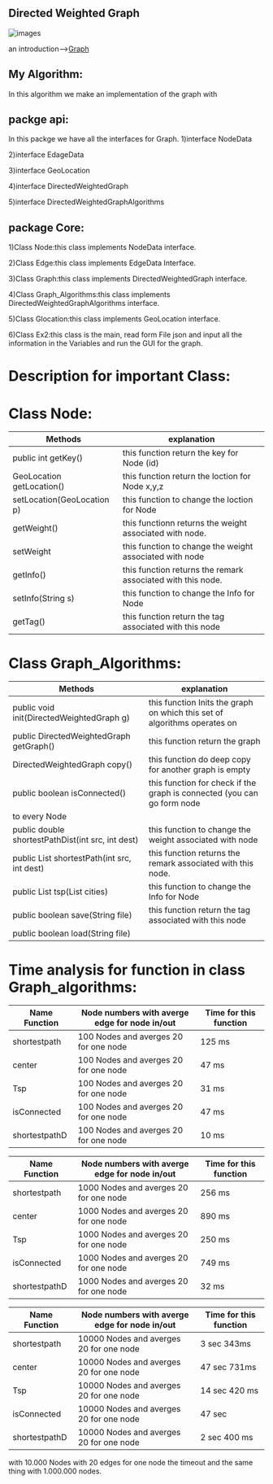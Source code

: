 ##  Directed Weighted Graph
![images](https://user-images.githubusercontent.com/86603326/145286722-dcdbf181-97f5-4f8c-9db1-57e1cc49047b.jpg)

an introduction-->[Graph](https://en.wikipedia.org/wiki/Directed_graph)

## My Algorithm:
In this algorithm we make an implementation of the graph with

packge api:
----
In this packge we have all the interfaces for Graph.
1)interface NodeData

2)interface EdageData

3)interface GeoLocation

4)interface DirectedWeightedGraph

5)interface DirectedWeightedGraphAlgorithms

package Core:
---
1)Class Node:this class implements NodeData interface.
                                                                    
2)Class Edge:this class implements EdgeData Interface.

3)Class Graph:this class implements DirectedWeightedGraph interface.

4)Class Graph_Algorithms:this class implements DirectedWeightedGraphAlgorithms interface.

5)Class Glocation:this class implements GeoLocation interface.

6)Class Ex2:this class is the main, read form File json and input all the information in the Variables and run the GUI for the graph.

# Description for important Class:

# Class Node:
|Methods                          |                    explanation                             |
|---------------------------------|------------------------------------------------------------|
| public int getKey()             |this function return the key for Node (id)                  |
| GeoLocation getLocation()       |this function return the loction for Node x,y,z             |
|setLocation(GeoLocation p)       |this function to change the loction for Node                |
| getWeight()                     |this functionn returns the weight associated with  node.    |
|setWeight                        |this function to change the weight associated with node     |
|getInfo()                        |this function returns the remark associated with this node. |
| setInfo(String s)               |this function to change the Info for Node                   |
|getTag()                         |this function return the tag associated with this node      |


# Class Graph_Algorithms:
|Methods                                                |                    explanation                                           |
|-------------------------------------------------------|--------------------------------------------------------------------------|
| public void init(DirectedWeightedGraph g)             |this function Inits the graph on which this set of algorithms operates on |
| public DirectedWeightedGraph getGraph()               |this function return the graph                                            |
|DirectedWeightedGraph copy()                           |this function do deep copy for another graph is empty                     |
|public boolean isConnected()                           |this function for check if the graph is connected (you can go form node
                                                                                                                      to every Node|
|public double shortestPathDist(int src, int dest)      |this function to change the weight associated with node     |
|public List<NodeData> shortestPath(int src, int dest)  |this function returns the remark associated with this node. |
|public List<NodeData> tsp(List<NodeData> cities)       |this function to change the Info for Node                   |
| public boolean save(String file)                      |this function return the tag associated with this node      |
|public boolean load(String file)                       |                                                            |




# Time analysis for function in class Graph_algorithms:

|Name Function|Node numbers with averge edge for node in/out| Time for this function|
|-------------|---------------------------------------------|-----------------------|
|shortestpath |  100 Nodes and averges 20 for one node      |    125 ms             |   
|center       |  100 Nodes and averges 20 for one node      |    47 ms              |
|Tsp          |  100 Nodes and averges 20 for one node      |    31 ms              |
|isConnected  |  100 Nodes and averges 20 for one node      |    47 ms              |
|shortestpathD|  100 Nodes and averges 20 for one node      |    10 ms              |


|Name Function|Node numbers with averge edge for node in/out| Time for this function|
|-------------|---------------------------------------------|-----------------------|
|shortestpath |  1000 Nodes and averges 20 for one node     |    256 ms             |   
|center       |  1000 Nodes and averges 20 for one node     |    890 ms             |
|Tsp          |  1000 Nodes and averges 20 for one node     |    250 ms             |
|isConnected  |  1000 Nodes and averges 20 for one node     |    749 ms             |
|shortestpathD|  1000 Nodes and averges 20 for one node     |    32 ms              |

|Name Function|Node numbers with averge edge for node in/out| Time for this function|
|-------------|---------------------------------------------|-----------------------|
|shortestpath |  10000 Nodes and averges 20 for one node    |    3 sec 343ms        |   
|center       |  10000 Nodes and averges 20 for one node    |    47 sec 731ms       |
|Tsp          |  10000 Nodes and averges 20 for one node    |    14 sec 420 ms      |
|isConnected  |  10000 Nodes and averges 20 for one node    |    47 sec             |
|shortestpathD|  10000 Nodes and averges 20 for one node    |    2 sec 400 ms       |

with 10.000 Nodes with 20 edges for one node the timeout and the same thing with 1.000.000 nodes.











